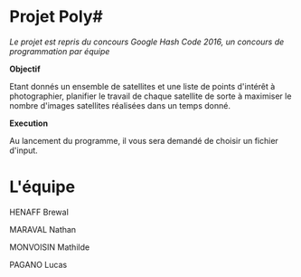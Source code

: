 Projet Poly#
============

_Le projet est repris du concours Google Hash Code 2016, 
un concours de programmation par équipe_

**Objectif**

Etant donnés un ensemble de satellites et une liste de points 
d'intérêt à photographier, planifier le travail de chaque satellite 
de sorte à maximiser le nombre d'images satellites réalisées dans
un temps donné.

**Execution**

Au lancement du programme, il vous sera demandé de choisir un fichier d'input.

L'équipe
===========

HENAFF Brewal

MARAVAL Nathan

MONVOISIN Mathilde

PAGANO Lucas